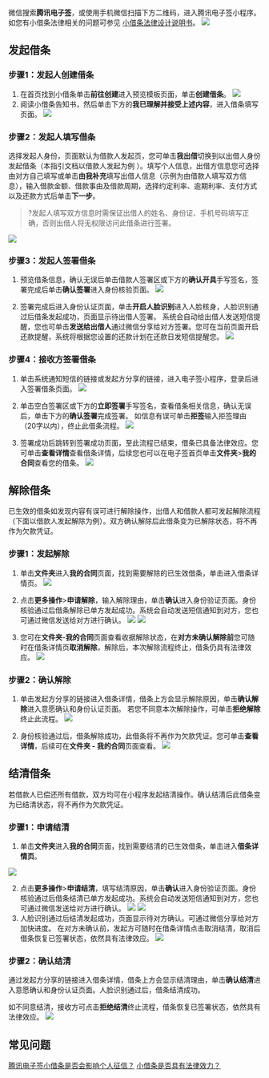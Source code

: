 微信搜索**腾讯电子签**，或使用手机微信扫描下方二维码，进入腾讯电子签小程序。如您有小借条法律相关的问题可参见 [小借条法律设计说明书](https://res.ess.myqcloud.com/docs/terms/debit-legal-design-manual.html)。
![](https://main.qcloudimg.com/raw/79bba6465162cfe6c44b20c3760e3187.png)

## 发起借条

### 步骤1：发起人创建借条

1. 在首页找到小借条单击**前往创建**进入预览模板页面，单击**创建借条**。
![](https://main.qcloudimg.com/raw/f58c330393ab3d91e56d502d3c3c4e9e.png)
2. 阅读小借条告知书，然后单击下方的**我已理解并接受上述内容**，进入借条填写页面。
![](https://main.qcloudimg.com/raw/929c0748080adba6f581ff7991f3c494.png)



### 步骤2：发起人填写借条

选择发起人身份，页面默认为借款人发起页，您可单击**我出借**切换到以出借人身份发起借条（本指引文档以借款人发起为例 ）。填写个人信息，出借方信息您可选择由对方自己填写或单击**由我补充**填写出借人信息（示例为由借款人填写双方信息），输入借款金额、借款事由及借款周期，选择约定利率、逾期利率、支付方式以及还款方式后单击**下一步**。

>?发起人填写双方信息时需保证出借人的姓名、身份证、手机号码填写正确，否则出借人将无权限访问此借条进行签署。

![](https://main.qcloudimg.com/raw/6d3cbac90e3b2760efb2669d07233092.png)

### 步骤3：发起人签署借条

1. 预览借条信息，确认无误后单击借款人签署区或下方的**确认开具**手写签名，签署完成后单击**确认签署**进入身份核验页面。
![](https://main.qcloudimg.com/raw/30a2ef195ea935b231ab0a0a8745fe0d.png)

2. 签署完成后进入身份认证页面，单击**开启人脸识别**进入人脸核身，人脸识别通过后借条发起成功，页面显示待出借人签署。
系统会自动给出借人发送短信提醒，您也可单击**发送给出借人**通过微信分享给对方签署。您可在当前页面开启还款提醒，系统将根据您设置的还款计划在还款日发短信提醒您。
![](https://main.qcloudimg.com/raw/e7516d7e55dd40e1aec401404e6fc0b4.png)

### 步骤4：接收方签署借条

1. 单击系统通知短信的链接或发起方分享的链接，进入电子签小程序，登录后进入签署借条页面。
![](https://main.qcloudimg.com/raw/01855ecee95f59e9ca0be0f012e99c3c.png)

2. 单击空白签署区或下方的**立即签署**手写签名，查看借条相关信息，确认无误后，单击下方的**确认签署**完成签署。
如信息有误可单击**拒签**输入拒签理由（20字以内），终止此借条流程。
![](https://main.qcloudimg.com/raw/ed566524f50c5927c3bbfd048a440093.png)

3. 签署成功后跳转到签署成功页面，至此流程已结束，借条已具备法律效应。您可单击**查看详情**查看借条详情，后续您也可以在电子签首页单击**文件夹**>**我的合同**查看您的借条。
![](https://main.qcloudimg.com/raw/d90f79117f7c4a3724b46b5f7569f218.png)

## 解除借条

已生效的借条如发现内容有误可进行解除操作，出借人和借款人都可发起解除流程（下面以借款人发起解除为例）。双方确认解除后此借条变为已解除状态，将不再作为欠款凭证。

### 步骤1：发起解除

1. 单击**文件夹**进入**我的合同**页面，找到需要解除的已生效借条，单击进入借条详情页。
![](https://main.qcloudimg.com/raw/833fbcc15408d695bc7d228c2f348dea.png)

2. 点击**更多操作**>**申请解除**，输入解除理由，单击**确认**进入身份验证页面。身份核验通过后借条解除已单方发起成功。系统会自动发送短信通知到对方，您也可通过微信发送给对方进行确认。
![](https://main.qcloudimg.com/raw/4c4f1d2e8f329db73d5fce495d219712.png)
![](https://main.qcloudimg.com/raw/e2f04e1a1deca2be6d22af65d9e42f76.png)
  

3. 您可在**文件夹**-**我的合同**页面查看收据解除状态，在**对方未确认解除前**您可随时在借条详情页**取消解除**，解除后，本次解除流程终止，借条仍具有法律效应。
![](https://main.qcloudimg.com/raw/d96c51930d8f3d0adc787d4177c0c5c3.png)



### 步骤2：确认解除

1. 单击发起方分享的链接进入借条详情，借条上方会显示解除原因，单击**确认解除**进入意愿确认和身份认证页面。
若您不同意本次解除操作，可单击**拒绝解除**终止此流程。
![](https://main.qcloudimg.com/raw/948a25e2060c4736ff432e3fee7704bb.png)

2. 身份核验通过后，借条解除成功，此借条将不再作为欠款凭证。您可单击**查看详情**，后续可在**文件夹 - 我的合同**页面查看。
![](https://main.qcloudimg.com/raw/9d9b122243869d255a0df11dcc6ad3d2.png)

## 结清借条

若借款人已偿还所有借款，双方均可在小程序发起结清操作。确认结清后此借条变为已结清状态，将不再作为欠款凭证。

### 步骤1：申请结清

1. 单击**文件夹**进入**我的合同**页面，找到需要结清的已生效借条，单击进入**借条详情页**。

![](https://main.qcloudimg.com/raw/833fbcc15408d695bc7d228c2f348dea.png)

2. 点击**更多操作**>**申请结清**，填写结清原因，单击**确认**进入身份验证页面。身份核验通过后借条结清已单方发起成功。系统会自动发送短信通知到对方，您也可通过微信发送给对方进行确认。
![](https://main.qcloudimg.com/raw/2baf07bf4b710de06ff0bed400303e93.png)
![](https://main.qcloudimg.com/raw/ec871ccf70d46c8a7ef15d17b251d1bf.png)
3. 人脸识别通过后结清发起成功，页面显示待对方确认。可通过微信分享给对方加快进度。
在对方未确认前，发起方可随时在借条详情点击取消结清，取消后借条恢复已签署状态，依然具有法律效应。
![](https://main.qcloudimg.com/raw/fa2123ef2baed7dc753ba737095f6aa2.png)

### 步骤2：确认结清
通过发起方分享的链接进入借条详情，借条上方会显示结清理由，单击**确认结清**进入意愿确认和身份认证页面。人脸识别通过后，借条结清成功。

如不同意结清，接收方可点击**拒绝结清**终止流程，借条恢复已签署状态，依然具有法律效应。
![](https://main.qcloudimg.com/raw/e5578110ce6a9433f960440cbfa6f3fe.png)




## 常见问题
[腾讯电子签小借条是否会影响个人征信？](https://cloud.tencent.com/document/product/1323/53816#Q4)
[小借条是否具有法律效力？](https://cloud.tencent.com/document/product/1323/53816#Q5)
